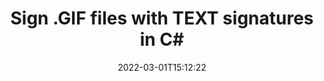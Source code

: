 ---
############################# Static ############################
layout: "auto-gen"
date: 2022-03-01T15:12:22
draft: false
otherformats: pdf doc docx docm dot dotm dotx odt ott rtf xls xlsx xlsm xlsb csv ods ots xltx xltm ppt pptx pps ppsx odp otp potx potm pptm ppsm png jpg bmp tif tiff svg webp wmf
breadcrumb: Create TEXT signature on GIF for C#

############################# Head ############################
head_title: "Adding TEXT signatures in a GIF file with C#"
head_description: "Put TEXT Signature on GIF file for .NET using a few lines of code. Use the GroupDocs Document Signature API to sign dozens file formats."

############################# Header ############################
title: "Sign .GIF files with TEXT signatures in C#"
description: "How to add TEXT Signature with a few lines of .NET code"
bg_image: "https://cms.admin.containerize.com/templates/aspose/App_Themes/V3/images/bg/header1.png"
bg_overlay: false
button:
    enable: true

############################# SubMenu ############################
submenu:
    enable: true

    left:
        img_alt: "GroupDocs.Signature for .NET"
        image: "https://cms.admin.containerize.com/templates/groupdocs/images/product-logos/90x90-noborder/groupdocs-signature-net.png"
        product: "GroupDocs.Signature"
        platform: ".NET"



############################# About ############################
about:
    enable: true
    title: "About GroupDocs.Signature for .NET API"
    content: |
        [GroupDocs.Signature for .NET](https://products.groupdocs.com/signature/net/) is a advanced .NET API to electronically sign digital documents using various signature types such as text, image, barcode, QR-code, stamp, form-field and metadata. Users can load, edit, validate, save, remove, preview and search digital signatures within PDF, Microsoft Word, Excel worksheets, PowerPoint presentations, Adobe Photoshop, metafiles and image file formats, with additional support for customizing signature properties as needed.
    

overview:
    enable: true
    title: "Overview API"
    content: |
        Sign your GIF files with TEXT signatures using .NET easily. You can use just a couple of C# code lines in any platform of your choice like - Windows, Linux, macOS.
        You can put TEXT on GIF file in a very convenient way and for free. Besides that it is possible to sign GIF files using advanced TEXT options. 
        
        There are a lot of options features to sign GIF which you may use for your purposes:

        * TEXT position on the page can be set up as absolutely as relatively;;
        * One TEXT signature may be placed on specified pages of multi-page documents;;
        * A lot of additional signature features like color, size, border etc. are available..
        
        There are also saving options for signed GIF file:

        * after signing file might be saved with other supported format;
        * furthermore file can be encrypted with password or saved to memory stream.

        Signing GIF files with TEXT provides vast amount opportunities for users. Moreover there is no need for any additional software installed - like MS Office, Open Office, Adobe Acrobat Reader etc.


############################# Steps ############################
steps:
    enable: true
    title_left: "Steps to sign GIF with TEXT in C#"
    content_left: |
        [GroupDocs.Signature for .NET](https://products.groupdocs.com/signature/net/) provides ability to sign GIF documents with TEXT signatures quick and easily.
        
        * Create an instance of Signature class providing GIF file supposed to signing as path or memory stream
        * Instantiate SignOptions class and set all demanded data.
        * Invoke the Signature.Sign passing output GIF file or memory stream

    title_right: "System Requirements"
    content_right: |
        Documents signing with GroupDocs.Signature for .NET can be performed in just a few simple steps. Our APIs are supported on all major platforms and operating systems. Before executing the code below, make sure you have the following prerequisites installed on your system.

        * Operating systems: Microsoft Windows, Linux, MacOS
        * Development environments: Microsoft Visual Studio, Xamarin, MonoDevelop
        * Frameworks: .NET Framework, .NET Standard, .NET Core, Mono
        * Get the latest GroupDocs.Signature for .NET from [Nuget](https://www.nuget.org/packages/groupdocs.signature)
         
    code: |
        ```csharp    
                
        // Set up input GIF file
        string filePath = "input.gif";
        // Set up output file
        string outputFilePath = "output.gif";

        // Instantiate Signature for input file
        using (GroupDocs.Signature.Signature signature = new GroupDocs.Signature.Signature(filePath))
        {
                //Provide sign options
                TextSignOptions options = new TextSignOptions("John Smith")
                {
                    // set signature position
                    Left = 50,
                    Top = 200,
                };

                // sign GIF document
                SignResult result = signature.Sign(outputFilePath, options);
        }

        ```

demos:
    enable: true
    title: "Signing GIF documents with TEXT Live Demo"
    content: |
       Sign GIF file with TEXT signature right now by visiting the [GroupDocs.Signature App](https://products.groupdocs.app/signature/family) website. Free online demo waiting for you.
          

############################# More Formats ############################
more_formats:
    enable: true
    title: "Signing Other Document Formats with TEXT using C#"
    content: |
        .NET TEXT signatures management API for documents and images. Add TEXT signatures to some of the popular file formats as stated below.
    format: 
        # format loop
        - name: "Add e-Signatures to PDF"
          link: "/signature/net/SIGN/TEXT/pdf/"
          description: "Adobe Portable Document Format"

        # format loop
        - name: "Add e-Signatures to DOC"
          link: "/signature/net/SIGN/TEXT/doc/"
          description: "Microsoft Word Document"

        # format loop
        - name: "Add e-Signatures to DOCX"
          link: "/signature/net/SIGN/TEXT/docx/"
          description: "Microsoft Word Open XML Document"

        # format loop
        - name: "Add e-Signatures to DOCM"
          link: "/signature/net/SIGN/TEXT/docm/"
          description: "Microsoft Word Macro-Enabled Document"

        # format loop
        - name: "Add e-Signatures to DOT"
          link: "/signature/net/SIGN/TEXT/dot/"
          description: "Microsoft Word Document Template"

        # format loop
        - name: "Add e-Signatures to DOTM"
          link: "/signature/net/SIGN/TEXT/dotm/"
          description: "Microsoft Word Macro-Enabled Template"

        # format loop
        - name: "Add e-Signatures to DOTX"
          link: "/signature/net/SIGN/TEXT/dotx/"
          description: "Word Open XML Document Template"

        # format loop
        - name: "Add e-Signatures to ODT"
          link: "/signature/net/SIGN/TEXT/odt/"
          description: "Open Document Text"

        # format loop
        - name: "Add e-Signatures to OTT"
          link: "/signature/net/SIGN/TEXT/ott/"
          description: "OpenDocument Text Template"

        # format loop
        - name: "Add e-Signatures to RTF"
          link: "/signature/net/SIGN/TEXT/rtf/"
          description: "Rich text format"

        # format loop
        - name: "Add e-Signatures to XLS"
          link: "/signature/net/SIGN/TEXT/xls/"
          description: "Microsoft Excel Binary File Format"

        # format loop
        - name: "Add e-Signatures to XLSX"
          link: "/signature/net/SIGN/TEXT/xlsx/"
          description: "Microsoft Excel Open XML Spreadsheet"

        # format loop
        - name: "Add e-Signatures to XLSM"
          link: "/signature/net/SIGN/TEXT/xlsm/"
          description: "Microsoft Excel Macro-Enabled Spreadsheet"

        # format loop
        - name: "Add e-Signatures to XLSB"
          link: "/signature/net/SIGN/TEXT/xlsb/"
          description: "Microsoft Excel Binary Worksheet"

        # format loop
        - name: "Add e-Signatures to CSV"
          link: "/signature/net/SIGN/TEXT/csv/"
          description: "Comma-separated values Worksheet"

        # format loop
        - name: "Add e-Signatures to ODS"
          link: "/signature/net/SIGN/TEXT/ods/"
          description: "Open Document Spreadsheet"

        # format loop
        - name: "Add e-Signatures to OTS"
          link: "/signature/net/SIGN/TEXT/ots/"
          description: "OpenDocument Spreadsheet Template"

        # format loop
        - name: "Add e-Signatures to XLTX"
          link: "/signature/net/SIGN/TEXT/xltx/"
          description: "Microsoft Excel template"

        # format loop
        - name: "Add e-Signatures to XLTM"
          link: "/signature/net/SIGN/TEXT/xltm/"
          description: "Microsoft Excel macro-enabled template"

        # format loop
        - name: "Add e-Signatures to PPT"
          link: "/signature/net/SIGN/TEXT/ppt/"
          description: "PowerPoint Presentation"

        # format loop
        - name: "Add e-Signatures to PPTX"
          link: "/signature/net/SIGN/TEXT/pptx/"
          description: "PowerPoint Open XML Presentation"

        # format loop
        - name: "Add e-Signatures to PPS"
          link: "/signature/net/SIGN/TEXT/pps/"
          description: "Microsoft PowerPoint 97-2003 Slide Show"

        # format loop
        - name: "Add e-Signatures to PPSX"
          link: "/signature/net/SIGN/TEXT/ppsx/"
          description: "PowerPoint Open XML Slide Show"                              

        # format loop
        - name: "Add e-Signatures to ODP"
          link: "/signature/net/SIGN/TEXT/odp/"
          description: "OpenDocument Presentation"

        # format loop
        - name: "Add e-Signatures to OTP"
          link: "/signature/net/SIGN/TEXT/otp/"
          description: "OpenDocument Presentation Template"

        # format loop
        - name: "Add e-Signatures to POTX"
          link: "/signature/net/SIGN/TEXT/potx/"
          description: "PowerPoint template presentation" 

        # format loop
        - name: "Add e-Signatures to POTM"
          link: "/signature/net/SIGN/TEXT/potm/"
          description: "PowerPoint template with support for Macros" 
          
        # format loop
        - name: "Add e-Signatures to PPTM"
          link: "/signature/net/SIGN/TEXT/pptm/"
          description: "PowerPoint macro-enabled Presentation" 

        # format loop
        - name: "Add e-Signatures to PPSM"
          link: "/signature/net/SIGN/TEXT/ppsm/"
          description: "PowerPoint Macro-enabled Slide Show" 

        # format loop
        - name: "Add e-Signatures to PNG"
          link: "/signature/net/SIGN/TEXT/png/"
          description: "Portable Network Graphic"

        # format loop
        - name: "Add e-Signatures to JPG"
          link: "/signature/net/SIGN/TEXT/jpg/"
          description: "JPEG Image"

        # format loop
        - name: "Add e-Signatures to BMP"
          link: "/signature/net/SIGN/TEXT/bmp/"
          description: "Bitmap File Format"

        # format loop
        - name: "Add e-Signatures to GIF"
          link: "/signature/net/SIGN/TEXT/gif/"
          description: "Graphics Interchange Format"

        # format loop
        - name: "Add e-Signatures to TIFF"
          link: "/signature/net/SIGN/TEXT/tif/"
          description: "Tagged Image File Format"

        # format loop
        - name: "Add e-Signatures to SVG"
          link: "/signature/net/SIGN/TEXT/svg/"
          description: "Scalable Vector Graphics"

        # format loop
        - name: "Add e-Signatures to WEBP"
          link: "/signature/net/SIGN/TEXT/webp/"
          description: "WebP Image"

        # format loop
        - name: "Add e-Signatures to WMF"
          link: "/signature/net/SIGN/TEXT/wmf/"
          description: "Windows Metafile"   
       
       
back_to_top:
    enable: true
---